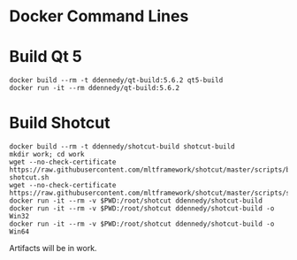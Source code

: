 # Docker Command Lines

# Build Qt 5

    docker build --rm -t ddennedy/qt-build:5.6.2 qt5-build
    docker run -it --rm ddennedy/qt-build:5.6.2

# Build Shotcut

    docker build --rm -t ddennedy/shotcut-build shotcut-build
    mkdir work; cd work
    wget --no-check-certificate https://raw.githubusercontent.com/mltframework/shotcut/master/scripts/build-shotcut.sh
    wget --no-check-certificate https://raw.githubusercontent.com/mltframework/shotcut/master/scripts/shotcut.nsi
    docker run -it --rm -v $PWD:/root/shotcut ddennedy/shotcut-build
    docker run -it --rm -v $PWD:/root/shotcut ddennedy/shotcut-build -o Win32
    docker run -it --rm -v $PWD:/root/shotcut ddennedy/shotcut-build -o Win64

Artifacts will be in work.
